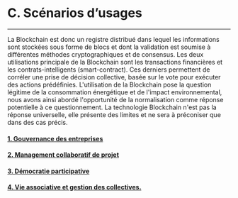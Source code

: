 # C. Scénarios d’usages
---

La Blockchain est donc un registre distribué dans lequel les informations sont stockées sous forme de blocs et dont la validation est soumise à différentes méthodes cryptographiques et de consensus. Les deux utilisations principale de la Blockchain sont les transactions financières et les contrats-intelligents (smart-contract). 
Ces derniers permettent de corréler une prise de décision collective, basée sur le vote pour exécuter des actions prédéfinies. 
L'utilisation de la Blockchain pose la question légitime de la consommation énergétique et de l'impact environnemental, nous avons ainsi abordé l'opportunité de la normalisation comme réponse potentielle à ce questionnement.
La technologie Blockchain n'est pas la réponse universelle, elle présente des limites et ne sera à préconiser que dans des cas précis.

#### [1. Gouvernance des entreprises](parts/use_cases/gouvernance_des_entreprises.md)
#### [2. Management collaboratif de projet](parts/use_cases/management_collboratif.md)
#### [3. Démocratie participative](parts/use_cases/democratie_participative.md)
#### [4. Vie associative et gestion des collectives.](parts/use_cases/vie_associative_et_gestion_des_collectivites.md)
